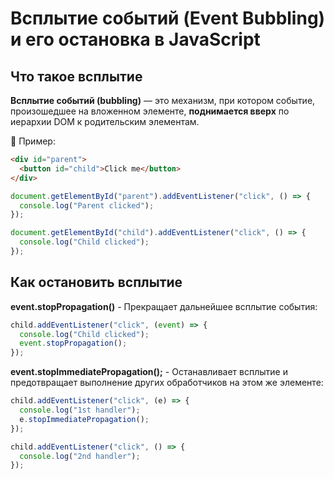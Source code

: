 # Всплытие событий (Event Bubbling) и его остановка в JavaScript

## Что такое всплытие

**Всплытие событий (bubbling)** — это механизм, при котором событие, произошедшее на вложенном элементе, **поднимается вверх** по иерархии DOM к родительским элементам.

📌 Пример:

```html
<div id="parent">
  <button id="child">Click me</button>
</div>
```

```js
document.getElementById("parent").addEventListener("click", () => {
  console.log("Parent clicked");
});

document.getElementById("child").addEventListener("click", () => {
  console.log("Child clicked");
});
```

## Как остановить всплытие

**event.stopPropagation()** - Прекращает дальнейшее всплытие события:

```js
child.addEventListener("click", (event) => {
  console.log("Child clicked");
  event.stopPropagation();
});
```

**event.stopImmediatePropagation();** - Останавливает всплытие и предотвращает выполнение других обработчиков на этом же элементе:

```js
child.addEventListener("click", (e) => {
  console.log("1st handler");
  e.stopImmediatePropagation();
});

child.addEventListener("click", () => {
  console.log("2nd handler");
});
```
